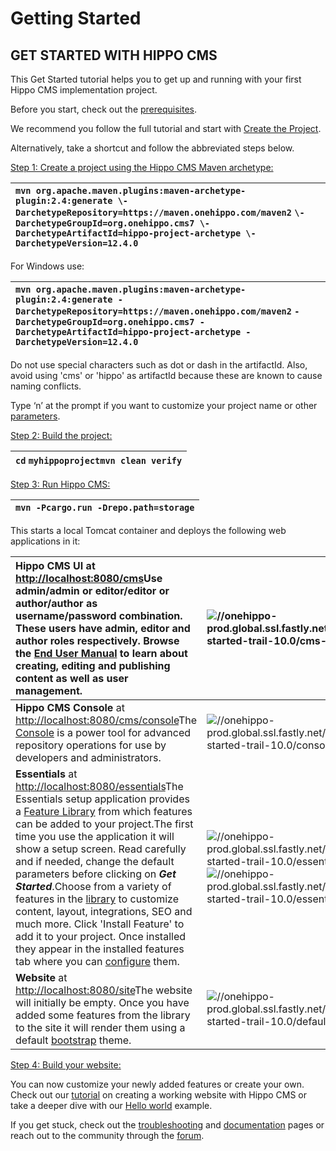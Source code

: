 # Getting Started

## GET STARTED WITH HIPPO CMS

This Get Started tutorial helps you to get up and running with your first Hippo CMS implementation project.

Before you start, check out the [prerequisites](https://www.onehippo.org/trails/getting-started/prerequisites.html).

We recommend you follow the full tutorial and start with [Create the Project](https://www.onehippo.org/trails/getting-started/creating-a-project.html).

Alternatively, take a shortcut and follow the abbreviated steps below.

[Step 1: Create a project using the Hippo CMS Maven archetype:](https://www.onehippo.org/trails/getting-started/creating-a-project.html)

| `mvn org.apache.maven.plugins:maven-archetype-plugin:2.4:generate \-DarchetypeRepository=https://maven.onehippo.com/maven2` `\-DarchetypeGroupId=org.onehippo.cms7 \-DarchetypeArtifactId=hippo-project-archetype \-DarchetypeVersion=12.4.0` |
| :--- |


For Windows use:

| `mvn org.apache.maven.plugins:maven-archetype-plugin:2.4:generate -DarchetypeRepository=https://maven.onehippo.com/maven2` `-DarchetypeGroupId=org.onehippo.cms7 -DarchetypeArtifactId=hippo-project-archetype -DarchetypeVersion=12.4.0` |
| :--- |


Do not use special characters such as dot or dash in the artifactId. Also, avoid using 'cms' or 'hippo' as artifactId because these are known to cause naming conflicts.

Type ‘n’ at the prompt if you want to customize your project name or other [parameters](https://www.onehippo.org/trails/getting-started/creating-a-project.html).

[Step 2: Build the project:](https://www.onehippo.org/trails/getting-started/building-a-project.html)

| `cd` `myhippoprojectmvn clean verify` |
| :--- |


[Step 3: Run Hippo CMS:](https://www.onehippo.org/trails/getting-started/running-a-project.html)

| `mvn -Pcargo.run -Drepo.path=storage` |
| :--- |


This starts a local Tomcat container and deploys the following web applications in it:

| **Hippo CMS UI** at [http://localhost:8080/cms](http://localhost:8080/cms)Use admin/admin or editor/editor or author/author as username/password combination. These users have admin, editor and author roles respectively. Browse the [End User Manual](https://www.onehippo.org/library/end-user-manual/end-user-manual-introduction.html) to learn about creating, editing and publishing content as well as user management. | ![//onehippo-prod.global.ssl.fastly.net/binaries/ninecolumn/content/gallery/connect/trails/getting-started-trail-10.0/cms-10.0-login.png](https://onehippo-prod.global.ssl.fastly.net/binaries/content/gallery/connect/trails/getting-started-trail-10.0/cms-10.0-login.png) |
| :--- | :--- |
| **Hippo CMS Console** at [http://localhost:8080/cms/console](http://localhost:8080/cms/console)The [Console](https://www.onehippo.org/library/concepts/content-repository/using-the-console.html) is a power tool for advanced repository operations for use by developers and administrators. | ![//onehippo-prod.global.ssl.fastly.net/binaries/ninecolumn/content/gallery/connect/trails/getting-started-trail-10.0/console.png](https://onehippo-prod.global.ssl.fastly.net/binaries/content/gallery/connect/trails/getting-started-trail-10.0/console.png) |
| **Essentials** at [http://localhost:8080/essentials](http://localhost:8080/essentials)The Essentials setup application provides a [Feature Library](https://vimeo.com/105642248) from which features can be added to your project.The first time you use the application it will show a setup screen. Read carefully and if needed, change the default parameters before clicking on _**Get Started**_.Choose from a variety of features in the [library](https://www.onehippo.org/trails/getting-started/adding-features-to-a-project.html) to customize content, layout, integrations, SEO and much more. Click 'Install Feature' to add it to your project. Once installed they appear in the installed features tab where you can [configure](https://www.onehippo.org/trails/getting-started/adding-features-to-a-project.html) them. | ![//onehippo-prod.global.ssl.fastly.net/binaries/ninecolumn/content/gallery/connect/trails/getting-started-trail-10.0/essentials-introduction.png](https://onehippo-prod.global.ssl.fastly.net/binaries/content/gallery/connect/trails/getting-started-trail-10.0/essentials-introduction.png)![//onehippo-prod.global.ssl.fastly.net/binaries/ninecolumn/content/gallery/connect/trails/getting-started-trail-10.0/essentials-library.png](https://onehippo-prod.global.ssl.fastly.net/binaries/content/gallery/connect/trails/getting-started-trail-10.0/essentials-library.png) |
| **Website** at [http://localhost:8080/site](http://localhost:8080/site)The website will initially be empty. Once you have added some features from the library to the site it will render them using a default [bootstrap](http://getbootstrap.com/) theme. | ![//onehippo-prod.global.ssl.fastly.net/binaries/ninecolumn/content/gallery/connect/trails/getting-started-trail-10.0/default-site.png](https://onehippo-prod.global.ssl.fastly.net/binaries/content/gallery/connect/trails/getting-started-trail-10.0/default-site.png) |

[Step 4: Build your website:](https://www.onehippo.org/trails/developer-trail/introduction.html) 

You can now customize your newly added features or create your own. Check out our [tutorial](https://www.onehippo.org/trails/developer-trail/introduction.html) on creating a working website with Hippo CMS or take a deeper dive with our [Hello world](https://www.onehippo.org/trails/deep-dive/hello-world.html) example.

If you get stuck, check out the [troubleshooting](https://www.onehippo.org/trails/developer-trail/troubleshooting.html) and [documentation](https://www.onehippo.org/library/about/introduction-hippo.html) pages or reach out to the community through the [forum](https://community.bloomreach.com/).

